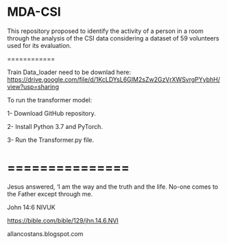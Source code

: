 # MDA-CSI
This repository proposed to identify the activity of a person in a room through the analysis of the CSI data considering a dataset of 59 volunteers used for its evaluation.

============

Train Data_loader need to be downlad here: https://drive.google.com/file/d/1KcLDYsL6GIM2sZw2GzVrXWSvrgPYybhH/view?usp=sharing

To run the transformer model:

1- Download GitHub repository.

2- Install Python 3.7 and PyTorch.

3- Run the Transformer.py file.

===============
====================

Jesus answered, ‘I am the way and the truth and the life. No-one comes to the Father except through me.

John 14:6 NIVUK

https://bible.com/bible/129/jhn.14.6.NVI


allancostans.blogspot.com 
